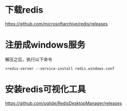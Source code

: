 # 下载redis
https://github.com/microsoftarchive/redis/releases

# 注册成windows服务
解压之后，执行以下命令
```
>redis-server --service-install redis.windows.conf
```

# 安装redis可视化工具
https://github.com/uglide/RedisDesktopManager/releases
